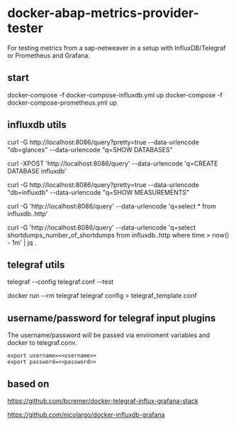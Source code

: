 # docker-abap-metrics-provider-tester

For testing metrics from a sap-netweaver in a setup with InfluxDB/Telegraf or Prometheus and Grafana.

## start 

docker-compose -f docker-compose-influxdb.yml up
docker-compose -f docker-compose-prometheus.yml up

## influxdb utils

curl -G http://localhost:8086/query?pretty=true --data-urlencode "db=glances" --data-urlencode "q=SHOW DATABASES"

curl -XPOST 'http://localhost:8086/query' --data-urlencode 'q=CREATE DATABASE influxdb'

curl -G http://localhost:8086/query?pretty=true --data-urlencode "db=influxdb" --data-urlencode "q=SHOW MEASUREMENTS"

curl -G 'http://localhost:8086/query' --data-urlencode 'q=select * from influxdb..http'

curl -G 'http://localhost:8086/query' --data-urlencode 'q=select shortdumps_number_of_shortdumps from influxdb..http where time > now() - 1m' | jq .

## telegraf utils

telegraf --config telegraf.conf --test

docker run --rm telegraf telegraf config > telegraf_template.conf

## username/password for telegraf input plugins

The username/password will be passed via enviroment variables and docker to telegraf.conv.

```
export username=<<username>>
export password=<<password>>
```

## based on 
https://github.com/bcremer/docker-telegraf-influx-grafana-stack

https://github.com/nicolargo/docker-influxdb-grafana
